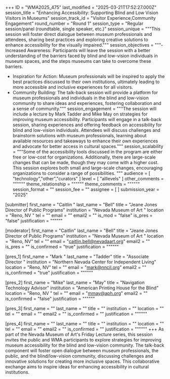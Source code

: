 +++
ID = "WMA2025_475"
last_modified = "2025-03-21T17:52:27.000Z"
session_title = "Enhancing Accessibility: Supporting Blind and Low Vision Visitors in Museums"
session_track_id = "Visitor Experience,Community Engagement"
round_number = "Round 1"
session_type = "Regular session/panel (roundtable, single speaker, etc.)"
session_unique = """This session will foster direct dialogue between museum professionals and attendees, sharing best practices and exploring creative solutions to enhance accessibility for the visually impaired."""
session_objectives = """- Increased Awareness:
Participants will leave the session with a better understanding of the barriers faced by blind and low-vision individuals in museum spaces, and the steps museums can take to overcome these barriers.
- Inspiration for Action:
Museum professionals will be inspired to apply the best practices discussed to their own institutions, ultimately leading to more accessible and inclusive experiences for all visitors.
- Community Building:
The talk-back session will provide a platform for museum professionals and individuals in the blind and low-vision community to share ideas and experiences, fostering collaboration and a sense of community."""
session_engagement = """The session will include a lecture by Mark Tadder and Mike May on strategies for improving museum accessibility. Participants will engage in a talk-back session, sharing experiences and offering feedback on accessibility for blind and low-vision individuals. Attendees will discuss challenges and brainstorm solutions with museum professionals, learning about available resources and takeaways to enhance their own experiences and advocate for better access in cultural spaces."""
session_scalability = """Some of the accessibility tools discussed in the program are either free or low-cost for organizations. Additionally, there are large-scale changes that can be made, though they may come with a higher cost. This session explores both small and large-scale changes, encouraging organizations to consider a range of possibilities.
"""
audience = [ "technology","other","curators" ]
level = [ "alllevels" ]
other_comments = """"""
theme_relationship = """"""
theme_comments = """"""
session_format = ""
session_fee = ""
assignee = [  ]
submission_year = "2025"

[submitter]
first_name = "Caitlin "
last_name = "Bell"
title = "Jeane Jones Director of Public Programs"
institution = "Nevada Museum of Art "
location = "Reno, NV "
tel = ""
email = ""
email2 = ""
is_mod = "false"
is_pres = "false"
justification = """"""

[moderator]
first_name = "Caitlin"
last_name = "Bell"
title = "Jeane Jones Director of Public Programs"
institution = "Nevada Museum of Art "
location = "Reno, NV"
tel = ""
email = "caitlin.bell@nevadaart.org"
email2 = ""
is_pres = ""
is_confirmed = "true"
justification = """"""

[pres_1]
first_name = "Mark "
last_name = "Tadder"
title = "Associate Director "
institution = "Northern Nevada Center for Independent Living"
location = "Reno, NV"
tel = ""
email = "mark@nncil.org"
email2 = ""
is_confirmed = "true"
justification = """"""

[pres_2]
first_name = "Mike"
last_name = "May"
title = "Navigation Technology Advisor"
institution = "American Printing House for the Blind"
location = "Reno, NV "
tel = ""
email = "mmay@aph.org"
email2 = ""
is_confirmed = "false"
justification = """"""

[pres_3]
first_name = ""
last_name = ""
title = ""
institution = ""
location = ""
tel = ""
email = ""
email2 = ""
is_confirmed = ""
justification = """"""

[pres_4]
first_name = ""
last_name = ""
title = ""
institution = ""
location = ""
tel = ""
email = ""
email2 = ""
is_confirmed = ""
justification = """"""
+++
As part of the Nevada Museum of Art's Friday Lecture series, this session invites the public and WMA participants to explore strategies for improving museum accessibility for the blind and low-vision community. The talk-back component will foster open dialogue between museum professionals, the public, and the blind/low-vision community, discussing challenges and innovative solutions for creating more inclusive spaces. This collaborative exchange aims to inspire ideas for enhancing accessibility in cultural institutions.
